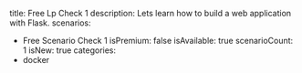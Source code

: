 title: Free Lp Check 1
description: Lets learn how to build a web application with Flask.
scenarios: 
  - Free Scenario Check 1
isPremium: false
isAvailable: true
scenarioCount: 1
isNew: true
categories: 
  - docker
